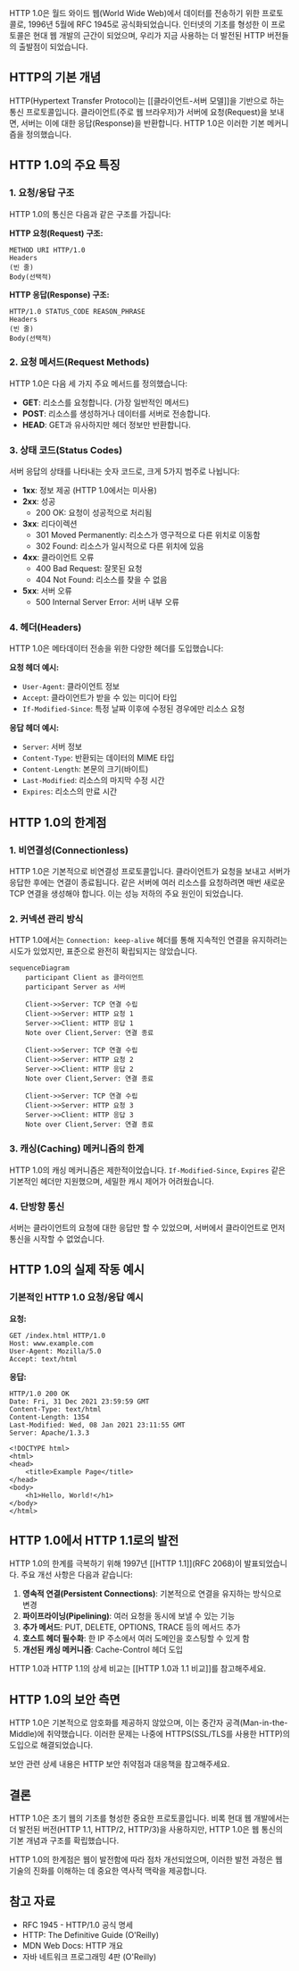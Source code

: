 HTTP 1.0은 월드 와이드 웹(World Wide Web)에서 데이터를 전송하기 위한 프로토콜로, 1996년 5월에 RFC 1945로 공식화되었습니다. 인터넷의 기초를 형성한 이 프로토콜은 현대 웹 개발의 근간이 되었으며, 우리가 지금 사용하는 더 발전된 HTTP 버전들의 출발점이 되었습니다.

## HTTP의 기본 개념

HTTP(Hypertext Transfer Protocol)는 [[클라이언트-서버 모델]]을 기반으로 하는 통신 프로토콜입니다. 클라이언트(주로 웹 브라우저)가 서버에 요청(Request)을 보내면, 서버는 이에 대한 응답(Response)을 반환합니다. HTTP 1.0은 이러한 기본 메커니즘을 정의했습니다.

## HTTP 1.0의 주요 특징

### 1. 요청/응답 구조

HTTP 1.0의 통신은 다음과 같은 구조를 가집니다:

**HTTP 요청(Request) 구조:**

```
METHOD URI HTTP/1.0
Headers
(빈 줄)
Body(선택적)
```

**HTTP 응답(Response) 구조:**

```
HTTP/1.0 STATUS_CODE REASON_PHRASE
Headers
(빈 줄)
Body(선택적)
```

### 2. 요청 메서드(Request Methods)

HTTP 1.0은 다음 세 가지 주요 메서드를 정의했습니다:

- **GET**: 리소스를 요청합니다. (가장 일반적인 메서드)
- **POST**: 리소스를 생성하거나 데이터를 서버로 전송합니다.
- **HEAD**: GET과 유사하지만 헤더 정보만 반환합니다.

### 3. 상태 코드(Status Codes)

서버 응답의 상태를 나타내는 숫자 코드로, 크게 5가지 범주로 나뉩니다:

- **1xx**: 정보 제공 (HTTP 1.0에서는 미사용)
- **2xx**: 성공
    - 200 OK: 요청이 성공적으로 처리됨
- **3xx**: 리다이렉션
    - 301 Moved Permanently: 리소스가 영구적으로 다른 위치로 이동함
    - 302 Found: 리소스가 일시적으로 다른 위치에 있음
- **4xx**: 클라이언트 오류
    - 400 Bad Request: 잘못된 요청
    - 404 Not Found: 리소스를 찾을 수 없음
- **5xx**: 서버 오류
    - 500 Internal Server Error: 서버 내부 오류

### 4. 헤더(Headers)

HTTP 1.0은 메타데이터 전송을 위한 다양한 헤더를 도입했습니다:

**요청 헤더 예시:**

- `User-Agent`: 클라이언트 정보
- `Accept`: 클라이언트가 받을 수 있는 미디어 타입
- `If-Modified-Since`: 특정 날짜 이후에 수정된 경우에만 리소스 요청

**응답 헤더 예시:**

- `Server`: 서버 정보
- `Content-Type`: 반환되는 데이터의 MIME 타입
- `Content-Length`: 본문의 크기(바이트)
- `Last-Modified`: 리소스의 마지막 수정 시간
- `Expires`: 리소스의 만료 시간

## HTTP 1.0의 한계점

### 1. 비연결성(Connectionless)

HTTP 1.0은 기본적으로 비연결성 프로토콜입니다. 클라이언트가 요청을 보내고 서버가 응답한 후에는 연결이 종료됩니다. 같은 서버에 여러 리소스를 요청하려면 매번 새로운 TCP 연결을 생성해야 합니다. 이는 성능 저하의 주요 원인이 되었습니다.

### 2. 커넥션 관리 방식

HTTP 1.0에서는 `Connection: keep-alive` 헤더를 통해 지속적인 연결을 유지하려는 시도가 있었지만, 표준으로 완전히 확립되지는 않았습니다.

```mermaid
sequenceDiagram
    participant Client as 클라이언트
    participant Server as 서버
    
    Client->>Server: TCP 연결 수립
    Client->>Server: HTTP 요청 1
    Server->>Client: HTTP 응답 1
    Note over Client,Server: 연결 종료
    
    Client->>Server: TCP 연결 수립
    Client->>Server: HTTP 요청 2
    Server->>Client: HTTP 응답 2
    Note over Client,Server: 연결 종료
    
    Client->>Server: TCP 연결 수립
    Client->>Server: HTTP 요청 3
    Server->>Client: HTTP 응답 3
    Note over Client,Server: 연결 종료
```

### 3. 캐싱(Caching) 메커니즘의 한계

HTTP 1.0의 캐싱 메커니즘은 제한적이었습니다. `If-Modified-Since`, `Expires` 같은 기본적인 헤더만 지원했으며, 세밀한 캐시 제어가 어려웠습니다.

### 4. 단방향 통신

서버는 클라이언트의 요청에 대한 응답만 할 수 있었으며, 서버에서 클라이언트로 먼저 통신을 시작할 수 없었습니다.

## HTTP 1.0의 실제 작동 예시

### 기본적인 HTTP 1.0 요청/응답 예시

**요청:**

```
GET /index.html HTTP/1.0
Host: www.example.com
User-Agent: Mozilla/5.0
Accept: text/html

```

**응답:**

```
HTTP/1.0 200 OK
Date: Fri, 31 Dec 2021 23:59:59 GMT
Content-Type: text/html
Content-Length: 1354
Last-Modified: Wed, 08 Jan 2021 23:11:55 GMT
Server: Apache/1.3.3

<!DOCTYPE html>
<html>
<head>
    <title>Example Page</title>
</head>
<body>
    <h1>Hello, World!</h1>
</body>
</html>
```

## HTTP 1.0에서 HTTP 1.1로의 발전

HTTP 1.0의 한계를 극복하기 위해 1997년 [[HTTP 1.1]](RFC 2068)이 발표되었습니다. 주요 개선 사항은 다음과 같습니다:

1. **영속적 연결(Persistent Connections)**: 기본적으로 연결을 유지하는 방식으로 변경
2. **파이프라이닝(Pipelining)**: 여러 요청을 동시에 보낼 수 있는 기능
3. **추가 메서드**: PUT, DELETE, OPTIONS, TRACE 등의 메서드 추가
4. **호스트 헤더 필수화**: 한 IP 주소에서 여러 도메인을 호스팅할 수 있게 함
5. **개선된 캐싱 메커니즘**: Cache-Control 헤더 도입

HTTP 1.0과 HTTP 1.1의 상세 비교는 [[HTTP 1.0과 1.1 비교]]를 참고해주세요.

## HTTP 1.0의 보안 측면

HTTP 1.0은 기본적으로 암호화를 제공하지 않았으며, 이는 중간자 공격(Man-in-the-Middle)에 취약했습니다. 이러한 문제는 나중에 HTTPS(SSL/TLS를 사용한 HTTP)의 도입으로 해결되었습니다.

보안 관련 상세 내용은 HTTP 보안 취약점과 대응책을 참고해주세요.

## 결론

HTTP 1.0은 초기 웹의 기초를 형성한 중요한 프로토콜입니다. 비록 현대 웹 개발에서는 더 발전된 버전(HTTP 1.1, HTTP/2, HTTP/3)을 사용하지만, HTTP 1.0은 웹 통신의 기본 개념과 구조를 확립했습니다.

HTTP 1.0의 한계점은 웹이 발전함에 따라 점차 개선되었으며, 이러한 발전 과정은 웹 기술의 진화를 이해하는 데 중요한 역사적 맥락을 제공합니다.

## 참고 자료

- RFC 1945 - HTTP/1.0 공식 명세
- HTTP: The Definitive Guide (O'Reilly)
- MDN Web Docs: HTTP 개요
- 자바 네트워크 프로그래밍 4판 (O'Reilly)